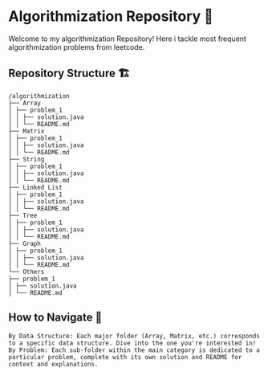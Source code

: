 # Algorithmization Repository 🚀

Welcome to my algorithmization Repository! Here i tackle most frequent algorithmization problems from leetcode.


## Repository Structure 🏗️

    /algorithmization  
    ├── Array  
    │ ├── problem_1  
    │ │ ├── solution.java  
    │ │ └── README.md  
    ├── Matrix  
    │ ├── problem_1  
    │ │ ├── solution.java  
    │ │ └── README.md  
    ├── String  
    │ ├── problem_1  
    │ │ ├── solution.java  
    │ │ └── README.md  
    ├── Linked List  
    │ ├── problem_1  
    │ │ ├── solution.java  
    │ │ └── README.md  
    ├── Tree  
    │ ├── problem_1  
    │ │ ├── solution.java  
    │ │ └── README.md  
    ├── Graph  
    │ ├── problem_1  
    │ │ ├── solution.java  
    │ │ └── README.md  
    └── Others  
    ├── problem_1  
    │ ├── solution.java  
    │ └── README.md  
   
## How to Navigate 🧭

    By Data Structure: Each major folder (Array, Matrix, etc.) corresponds to a specific data structure. Dive into the one you're interested in!
    By Problem: Each sub-folder within the main category is dedicated to a particular problem, complete with its own solution and README for context and explanations.